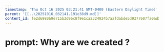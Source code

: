 ```yaml
---
timestamp: 'Thu Oct 16 2025 03:21:41 GMT-0400 (Eastern Daylight Time)'
parent: '[[..\20251016_032141.191e38d9.md]]'
content_id: fe2d6980b9e715b3d96c8f9e1ca2324924b7aafdabde5d9377607fa0ad5303ae
---
```


# prompt: Why are we created ?
